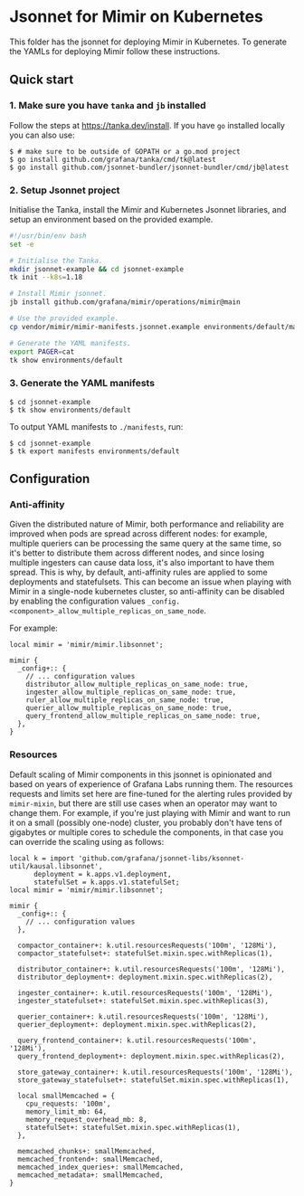 # Jsonnet for Mimir on Kubernetes

This folder has the jsonnet for deploying Mimir in Kubernetes. To generate the YAMLs for deploying Mimir follow these instructions.

## Quick start

### 1. Make sure you have `tanka` and `jb` installed

Follow the steps at https://tanka.dev/install. If you have `go` installed locally you can also use:

```console
$ # make sure to be outside of GOPATH or a go.mod project
$ go install github.com/grafana/tanka/cmd/tk@latest
$ go install github.com/jsonnet-bundler/jsonnet-bundler/cmd/jb@latest
```

### 2. Setup Jsonnet project

Initialise the Tanka, install the Mimir and Kubernetes Jsonnet libraries, and setup an environment based on the provided example.

<!-- prettier-ignore-start -->
[embedmd]:# (./getting-started.sh)
```sh
#!/usr/bin/env bash
set -e

# Initialise the Tanka.
mkdir jsonnet-example && cd jsonnet-example
tk init --k8s=1.18

# Install Mimir jsonnet.
jb install github.com/grafana/mimir/operations/mimir@main

# Use the provided example.
cp vendor/mimir/mimir-manifests.jsonnet.example environments/default/main.jsonnet

# Generate the YAML manifests.
export PAGER=cat
tk show environments/default
```
<!-- prettier-ignore-end -->

### 3. Generate the YAML manifests

```console
$ cd jsonnet-example
$ tk show environments/default
```

To output YAML manifests to `./manifests`, run:

```console
$ cd jsonnet-example
$ tk export manifests environments/default
```

## Configuration

### Anti-affinity

Given the distributed nature of Mimir, both performance and reliability are improved when pods are spread across different nodes: for example, multiple queriers can be processing the same query at the same time, so it's better to distribute them across different nodes, and since losing multiple ingesters can cause data loss, it's also important to have them spread.
This is why, by default, anti-affinity rules are applied to some deployments and statefulsets.
This can become an issue when playing with Mimir in a single-node kubernetes cluster, so anti-affinity can be disabled by enabling the configuration values `_config.<component>_allow_multiple_replicas_on_same_node`.

For example:

```jsonnet
local mimir = 'mimir/mimir.libsonnet';

mimir {
  _config+:: {
    // ... configuration values
    distributor_allow_multiple_replicas_on_same_node: true,
    ingester_allow_multiple_replicas_on_same_node: true,
    ruler_allow_multiple_replicas_on_same_node: true,
    querier_allow_multiple_replicas_on_same_node: true,
    query_frontend_allow_multiple_replicas_on_same_node: true,
  },
}
```

### Resources

Default scaling of Mimir components in this jsonnet is opinionated and based on years of experience of Grafana Labs running them. 
The resources requests and limits set here are fine-tuned for the alerting rules provided by `mimir-mixin`, but there are still use cases when an operator may want to change them.
For example, if you're just playing with Mimir and want to run it on a small (possibly one-node) cluster, you probably don't have tens of gigabytes or multiple cores to schedule the components, in that case you can override the scaling using as follows:

```jsonnet
local k = import 'github.com/grafana/jsonnet-libs/ksonnet-util/kausal.libsonnet',
      deployment = k.apps.v1.deployment,
      statefulSet = k.apps.v1.statefulSet;
local mimir = 'mimir/mimir.libsonnet';

mimir {
  _config+:: {
    // ... configuration values
  },
  
  compactor_container+: k.util.resourcesRequests('100m', '128Mi'),
  compactor_statefulset+: statefulSet.mixin.spec.withReplicas(1),

  distributor_container+: k.util.resourcesRequests('100m', '128Mi'),
  distributor_deployment+: deployment.mixin.spec.withReplicas(2),

  ingester_container+: k.util.resourcesRequests('100m', '128Mi'),
  ingester_statefulset+: statefulSet.mixin.spec.withReplicas(3),

  querier_container+: k.util.resourcesRequests('100m', '128Mi'),
  querier_deployment+: deployment.mixin.spec.withReplicas(2),

  query_frontend_container+: k.util.resourcesRequests('100m', '128Mi'),
  query_frontend_deployment+: deployment.mixin.spec.withReplicas(2),

  store_gateway_container+: k.util.resourcesRequests('100m', '128Mi'),
  store_gateway_statefulset+: statefulSet.mixin.spec.withReplicas(1),

  local smallMemcached = {
    cpu_requests: '100m',
    memory_limit_mb: 64,
    memory_request_overhead_mb: 8,
    statefulSet+: statefulSet.mixin.spec.withReplicas(1),
  },

  memcached_chunks+: smallMemcached,
  memcached_frontend+: smallMemcached,
  memcached_index_queries+: smallMemcached,
  memcached_metadata+: smallMemcached,
}
```
